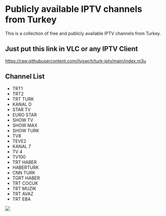 # Publicly available IPTV channels from Turkey

This is a collection of free and publicly available IPTV channels from Turkey. 


## Just put this link in VLC or any IPTV Client

https://raw.githubusercontent.com/ilyswch/turk-iptv/main/index.m3u

## Channel List
- TRT1
- TRT2
- TRT TURK
- KANAL D
- STAR TV
- EURO STAR
- SHOW TV
- SHOW MAX
- SHOW TURK
- TV8
- TEVE2
- KANAL 7
- TV 4
- TV100
- TRT HABER
- HABERTURK
- CNN TURK
- TGRT HABER
- TRT COCUK
- TRT MUZIK
- TRT AVAZ
- TRT EBA

<img src="https://raw.githubusercontent.com/ilyswch/turk-iptv/main/docs/screenshot.png">
